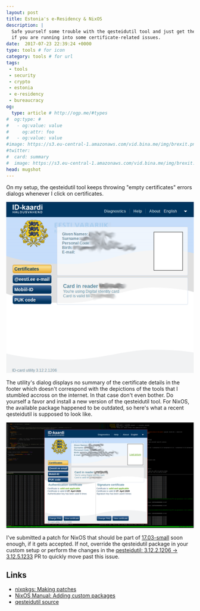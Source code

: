 ```yaml
---
layout: post
title: Estonia's e-Residency & NixOS
description: |
  Safe yourself some trouble with the qesteidutil tool and just get the update
  if you are running into some certificate-related issues.
date:  2017-07-23 22:39:24 +0000
type: tools # for icon
category: tools # for url
tags:
 - tools
 - security
 - crypto
 - estonia
 - e-residency
 - bureaucracy
og:
  type: article # http://ogp.me/#types
#  og:type: # 
#   - og:value: value
#     og:attr: foo
#   - og:value: value
#image: https://s3.eu-central-1.amazonaws.com/vid.bina.me/img/brexit.png
#twitter:
#  card: summary
#  image: https://s3.eu-central-1.amazonaws.com/vid.bina.me/img/brexit.png
head: mugshot
---
```

On my setup, the qesteidutil tool keeps throwing "empty certificates" errors
dialogs whenever I click on certificates.

<div class="element img">
  <img src="/img/qesteidutil-before.png" alt="The qesteidutil tool without the footer when certificate info isn't available.">
</div>

The utility's dialog displays no summary of the certificate details in the
footer which doesn't correspond with the depictions of the tools that I stumbled
accross on the internet. In that case don't even bother. Do yourself a favor
and install a new version of the qesteidutil tool. For NixOS, the available
package happened to be outdated, so here's what a recent qesteidutil is supposed
to look like.

<div class="element img">
  <img src="/img/qesteidutil-after-scaleddown.png" alt="The qesteidutil tool with the footer providing valuable information about the certificates.">
</div>

I've submitted a patch for NixOS that should be part of [17.03-small](https://github.com/NixOS/nixpkgs-channels/tree/nixos-17.03-small)
soon enough, if it gets accepted. If not, override the qesteidutil package in
your custom setup or perform the changes in the [qesteidutil: 3.12.2.1206 -> 3.12.5.1233](https://github.com/NixOS/nixpkgs/pull/27599)
PR to quickly move past this issue.

## Links

- [nixpkgs: Making patches](https://nixos.org/nixpkgs/manual/#idm140737316753264)
- [NixOS Manual: Adding custom packages](https://nixos.org/nixos/manual/index.html#sec-custom-packages)
- [qesteidutil source](https://installer.id.ee/media/ubuntu/pool/main/q/qesteidutil/)
